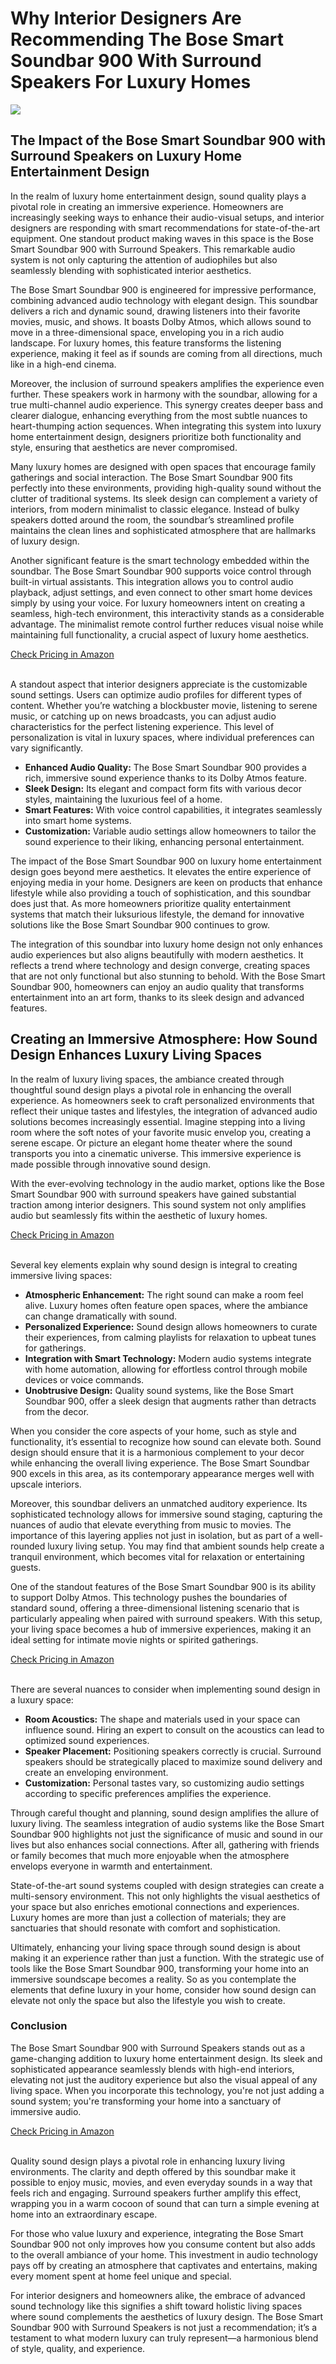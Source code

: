 <h1>Why Interior Designers Are Recommending The Bose Smart Soundbar 900 With Surround Speakers For Luxury Homes</h1>
<p><img src="https://articleaigenerator.com/generated_image/Why-Interior-Designers-Are-Recommending-the-Bose-Smart-Soundbar-900-with-Surround-Speakers-for-Luxury-Homes-1741676076.png"></p>
<h2>The Impact of the Bose Smart Soundbar 900 with Surround Speakers on Luxury Home Entertainment Design</h2><p>In the realm of luxury home entertainment design, sound quality plays a pivotal role in creating an immersive experience. Homeowners are increasingly seeking ways to enhance their audio-visual setups, and interior designers are responding with smart recommendations for state-of-the-art equipment. One standout product making waves in this space is the Bose Smart Soundbar 900 with Surround Speakers. This remarkable audio system is not only capturing the attention of audiophiles but also seamlessly blending with sophisticated interior aesthetics.</p>
<p>The Bose Smart Soundbar 900 is engineered for impressive performance, combining advanced audio technology with elegant design. This soundbar delivers a rich and dynamic sound, drawing listeners into their favorite movies, music, and shows. It boasts Dolby Atmos, which allows sound to move in a three-dimensional space, enveloping you in a rich audio landscape. For luxury homes, this feature transforms the listening experience, making it feel as if sounds are coming from all directions, much like in a high-end cinema.</p>
<p>Moreover, the inclusion of surround speakers amplifies the experience even further. These speakers work in harmony with the soundbar, allowing for a true multi-channel audio experience. This synergy creates deeper bass and clearer dialogue, enhancing everything from the most subtle nuances to heart-thumping action sequences. When integrating this system into luxury home entertainment design, designers prioritize both functionality and style, ensuring that aesthetics are never compromised.</p>
<p>Many luxury homes are designed with open spaces that encourage family gatherings and social interaction. The Bose Smart Soundbar 900 fits perfectly into these environments, providing high-quality sound without the clutter of traditional systems. Its sleek design can complement a variety of interiors, from modern minimalist to classic elegance. Instead of bulky speakers dotted around the room, the soundbar’s streamlined profile maintains the clean lines and sophisticated atmosphere that are hallmarks of luxury design.</p>
<p>Another significant feature is the smart technology embedded within the soundbar. The Bose Smart Soundbar 900 supports voice control through built-in virtual assistants. This integration allows you to control audio playback, adjust settings, and even connect to other smart home devices simply by using your voice. For luxury homeowners intent on creating a seamless, high-tech environment, this interactivity stands as a considerable advantage. The minimalist remote control further reduces visual noise while maintaining full functionality, a crucial aspect of luxury home aesthetics.</p>
<a href="https://amzn.to/41BIQxr
">Check Pricing in Amazon</a><br><br><p>A standout aspect that interior designers appreciate is the customizable sound settings. Users can optimize audio profiles for different types of content. Whether you’re watching a blockbuster movie, listening to serene music, or catching up on news broadcasts, you can adjust audio characteristics for the perfect listening experience. This level of personalization is vital in luxury spaces, where individual preferences can vary significantly.</p>
<ul>
  <li><strong>Enhanced Audio Quality:</strong> The Bose Smart Soundbar 900 provides a rich, immersive sound experience thanks to its Dolby Atmos feature.</li>
  <li><strong>Sleek Design:</strong> Its elegant and compact form fits with various decor styles, maintaining the luxurious feel of a home.</li>
  <li><strong>Smart Features:</strong> With voice control capabilities, it integrates seamlessly into smart home systems.</li>
  <li><strong>Customization:</strong> Variable audio settings allow homeowners to tailor the sound experience to their liking, enhancing personal entertainment.</li>
</ul>
<p>The impact of the Bose Smart Soundbar 900 on luxury home entertainment design goes beyond mere aesthetics. It elevates the entire experience of enjoying media in your home. Designers are keen on products that enhance lifestyle while also providing a touch of sophistication, and this soundbar does just that. As more homeowners prioritize quality entertainment systems that match their luksurious lifestyle, the demand for innovative solutions like the Bose Smart Soundbar 900 continues to grow.</p>
<p>The integration of this soundbar into luxury home design not only enhances audio experiences but also aligns beautifully with modern aesthetics. It reflects a trend where technology and design converge, creating spaces that are not only functional but also stunning to behold. With the Bose Smart Soundbar 900, homeowners can enjoy an audio quality that transforms entertainment into an art form, thanks to its sleek design and advanced features.</p><h2>Creating an Immersive Atmosphere: How Sound Design Enhances Luxury Living Spaces</h2><p>In the realm of luxury living spaces, the ambiance created through thoughtful sound design plays a pivotal role in enhancing the overall experience. As homeowners seek to craft personalized environments that reflect their unique tastes and lifestyles, the integration of advanced audio solutions becomes increasingly essential. Imagine stepping into a living room where the soft notes of your favorite music envelop you, creating a serene escape. Or picture an elegant home theater where the sound transports you into a cinematic universe. This immersive experience is made possible through innovative sound design.</p>
<p>With the ever-evolving technology in the audio market, options like the Bose Smart Soundbar 900 with surround speakers have gained substantial traction among interior designers. This sound system not only amplifies audio but seamlessly fits within the aesthetic of luxury homes.</p>
<a href="https://amzn.to/41BIQxr
">Check Pricing in Amazon</a><br><br><p>Several key elements explain why sound design is integral to creating immersive living spaces:</p>
<ul>
    <li><strong>Atmospheric Enhancement:</strong> The right sound can make a room feel alive. Luxury homes often feature open spaces, where the ambiance can change dramatically with sound.</li>
    <li><strong>Personalized Experience:</strong> Sound design allows homeowners to curate their experiences, from calming playlists for relaxation to upbeat tunes for gatherings.</li>
    <li><strong>Integration with Smart Technology:</strong> Modern audio systems integrate with home automation, allowing for effortless control through mobile devices or voice commands.</li>
    <li><strong>Unobtrusive Design:</strong> Quality sound systems, like the Bose Smart Soundbar 900, offer a sleek design that augments rather than detracts from the decor.</li>
</ul>
<p>When you consider the core aspects of your home, such as style and functionality, it’s essential to recognize how sound can elevate both. Sound design should ensure that it is a harmonious complement to your decor while enhancing the overall living experience. The Bose Smart Soundbar 900 excels in this area, as its contemporary appearance merges well with upscale interiors.</p>
<p>Moreover, this soundbar delivers an unmatched auditory experience. Its sophisticated technology allows for immersive sound staging, capturing the nuances of audio that elevate everything from music to movies. The importance of this layering applies not just in isolation, but as part of a well-rounded luxury living setup. You may find that ambient sounds help create a tranquil environment, which becomes vital for relaxation or entertaining guests.</p>
<p>One of the standout features of the Bose Smart Soundbar 900 is its ability to support Dolby Atmos. This technology pushes the boundaries of standard sound, offering a three-dimensional listening scenario that is particularly appealing when paired with surround speakers. With this setup, your living space becomes a hub of immersive experiences, making it an ideal setting for intimate movie nights or spirited gatherings.</p>
<a href="https://amzn.to/41BIQxr
">Check Pricing in Amazon</a><br><br><p>There are several nuances to consider when implementing sound design in a luxury space:</p>
<ul>
    <li><strong>Room Acoustics:</strong> The shape and materials used in your space can influence sound. Hiring an expert to consult on the acoustics can lead to optimized sound experiences.</li>
    <li><strong>Speaker Placement:</strong> Positioning speakers correctly is crucial. Surround speakers should be strategically placed to maximize sound delivery and create an enveloping environment.</li>
    <li><strong>Customization:</strong> Personal tastes vary, so customizing audio settings according to specific preferences amplifies the experience.</li>
</ul>
<p>Through careful thought and planning, sound design amplifies the allure of luxury living. The seamless integration of audio systems like the Bose Smart Soundbar 900 highlights not just the significance of music and sound in our lives but also enhances social connections. After all, gathering with friends or family becomes that much more enjoyable when the atmosphere envelops everyone in warmth and entertainment.</p>
<p>State-of-the-art sound systems coupled with design strategies can create a multi-sensory environment. This not only highlights the visual aesthetics of your space but also enriches emotional connections and experiences. Luxury homes are more than just a collection of materials; they are sanctuaries that should resonate with comfort and sophistication.</p>
<p>Ultimately, enhancing your living space through sound design is about making it an experience rather than just a function. With the strategic use of tools like the Bose Smart Soundbar 900, transforming your home into an immersive soundscape becomes a reality. So as you contemplate the elements that define luxury in your home, consider how sound design can elevate not only the space but also the lifestyle you wish to create.</p><h3>Conclusion</h3><p>The Bose Smart Soundbar 900 with Surround Speakers stands out as a game-changing addition to luxury home entertainment design. Its sleek and sophisticated appearance seamlessly blends with high-end interiors, elevating not just the auditory experience but also the visual appeal of any living space. When you incorporate this technology, you're not just adding a sound system; you're transforming your home into a sanctuary of immersive audio. </p>
<a href="https://amzn.to/41BIQxr
">Check Pricing in Amazon</a><br><br><p>Quality sound design plays a pivotal role in enhancing luxury living environments. The clarity and depth offered by this soundbar make it possible to enjoy music, movies, and even everyday sounds in a way that feels rich and engaging. Surround speakers further amplify this effect, wrapping you in a warm cocoon of sound that can turn a simple evening at home into an extraordinary escape. </p>
<p>For those who value luxury and experience, integrating the Bose Smart Soundbar 900 not only improves how you consume content but also adds to the overall ambiance of your home. This investment in audio technology pays off by creating an atmosphere that captivates and entertains, making every moment spent at home feel unique and special. </p>
<p>For interior designers and homeowners alike, the embrace of advanced sound technology like this signifies a shift toward holistic living spaces where sound complements the aesthetics of luxury design. The Bose Smart Soundbar 900 with Surround Speakers is not just a recommendation; it’s a testament to what modern luxury can truly represent—a harmonious blend of style, quality, and experience.</p>
